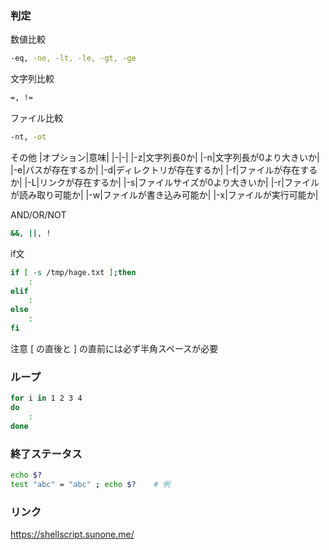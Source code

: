 ### 判定
数値比較
```bash
-eq, -ne, -lt, -le, -gt, -ge
```

文字列比較
```bash
=, !=
```

ファイル比較
```bash
-nt, -ot
```

その他
|オプション|意味|
|-|-|
|-z|文字列長0か|
|-n|文字列長が0より大きいか|
|-e|パスが存在するか|
|-d|ディレクトリが存在するか|
|-f|ファイルが存在するか|
|-L|リンクが存在するか|
|-s|ファイルサイズが0より大きいか|
|-r|ファイルが読み取り可能か|
|-w|ファイルが書き込み可能か|
|-x|ファイルが実行可能か|

AND/OR/NOT
```bash
&&, ||, !
```

if文
```bash
if [ -s /tmp/hage.txt ];then
    :
elif
    :
else
    :
fi
```

注意
[ の直後と ] の直前には必ず半角スペースが必要

### ループ
```bash
for i in 1 2 3 4
do
    :
done

```

### 終了ステータス
```bash
echo $?
test "abc" = "abc" ; echo $?    # 例
```

### リンク
https://shellscript.sunone.me/
